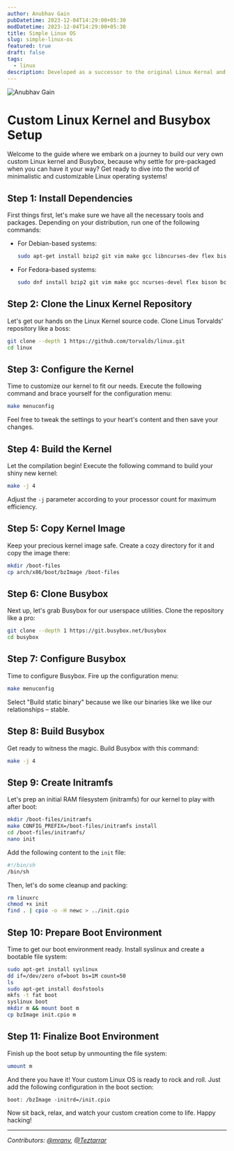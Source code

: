 ```yaml
---
author: Anubhav Gain
pubDatetime: 2023-12-04T14:29:00+05:30
modDatetime: 2023-12-04T14:29:00+05:30
title: Simple Linux OS
slug: simple-linux-os
featured: true
draft: false
tags:
  - linux
description: Developed as a successor to the original Linux Kernal and Busybox based operating system.
---
```


  <img src="/assets/blog-images/linux.png" class="sm:w-1/2 mx-auto" alt="Anubhav Gain">

# Custom Linux Kernel and Busybox Setup

Welcome to the guide where we embark on a journey to build our very own custom Linux kernel and Busybox, because why settle for pre-packaged when you can have it your way? Get ready to dive into the world of minimalistic and customizable Linux operating systems!

## Step 1: Install Dependencies

First things first, let's make sure we have all the necessary tools and packages. Depending on your distribution, run one of the following commands:

- For Debian-based systems:

  ```bash
  sudo apt-get install bzip2 git vim make gcc libncurses-dev flex bison bc cpio libelf-dev libssl-dev syslinux dosfstools nano git
  ```

- For Fedora-based systems:
  ```bash
  sudo dnf install bzip2 git vim make gcc ncurses-devel flex bison bc cpio elfutils-libelf-devel openssl-devel syslinux dosfstools nano git
  ```

## Step 2: Clone the Linux Kernel Repository

Let's get our hands on the Linux Kernel source code. Clone Linus Torvalds' repository like a boss:

```bash
git clone --depth 1 https://github.com/torvalds/linux.git
cd linux
```

## Step 3: Configure the Kernel

Time to customize our kernel to fit our needs. Execute the following command and brace yourself for the configuration menu:

```bash
make menuconfig
```

Feel free to tweak the settings to your heart's content and then save your changes.

## Step 4: Build the Kernel

Let the compilation begin! Execute the following command to build your shiny new kernel:

```bash
make -j 4
```

Adjust the `-j` parameter according to your processor count for maximum efficiency.

## Step 5: Copy Kernel Image

Keep your precious kernel image safe. Create a cozy directory for it and copy the image there:

```bash
mkdir /boot-files
cp arch/x86/boot/bzImage /boot-files
```

## Step 6: Clone Busybox

Next up, let's grab Busybox for our userspace utilities. Clone the repository like a pro:

```bash
git clone --depth 1 https://git.busybox.net/busybox
cd busybox
```

## Step 7: Configure Busybox

Time to configure Busybox. Fire up the configuration menu:

```bash
make menuconfig
```

Select "Build static binary" because we like our binaries like we like our relationships – stable.

## Step 8: Build Busybox

Get ready to witness the magic. Build Busybox with this command:

```bash
make -j 4
```

## Step 9: Create Initramfs

Let's prep an initial RAM filesystem (initramfs) for our kernel to play with after boot:

```bash
mkdir /boot-files/initramfs
make CONFIG_PREFIX=/boot-files/initramfs install
cd /boot-files/initramfs/
nano init
```

Add the following content to the `init` file:

```bash
#!/bin/sh
/bin/sh
```

Then, let's do some cleanup and packing:

```bash
rm linuxrc
chmod +x init
find . | cpio -o -H newc > ../init.cpio
```

## Step 10: Prepare Boot Environment

Time to get our boot environment ready. Install syslinux and create a bootable file system:

```bash
sudo apt-get install syslinux
dd if=/dev/zero of=boot bs=1M count=50
ls
sudo apt-get install dosfstools
mkfs -t fat boot
syslinux boot
mkdir m && mount boot m
cp bzImage init.cpio m
```

## Step 11: Finalize Boot Environment

Finish up the boot setup by unmounting the file system:

```bash
umount m
```

And there you have it! Your custom Linux OS is ready to rock and roll. Just add the following configuration in the boot section:

```
boot: /bzImage -initrd=/init.cpio
```

Now sit back, relax, and watch your custom creation come to life. Happy hacking!

---

_Contributors: [@mranv](https://github.com/mranv), [@Teztarrar](https://github.com/Teztarrar)_

